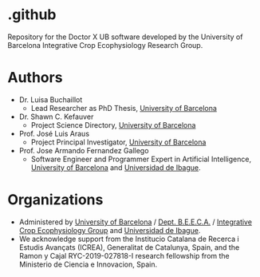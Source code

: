 # .github
Repository for the Doctor X UB software developed by the University of Barcelona Integrative Crop Ecophysiology Research Group.

# Authors
- Dr. Luisa Buchaillot
   - Lead Researcher as PhD Thesis, [University of Barcelona](http://www.ub.edu/)
- Dr. Shawn C. Kefauver
   - Project Science Directory, [University of Barcelona](http://www.ub.edu/)
- Prof. José Luis Araus
   - Project Principal Investigator, [University of Barcelona](http://www.ub.edu/)
- Prof. Jose Armando Fernandez Gallego
   - Software Engineer and Programmer Expert in Artificial Intelligence, [University of Barcelona](http://www.ub.edu/) and [Universidad de Ibague](https://www.unibague.edu.co/). 

# Organizations

- Administered by [University of Barcelona](http://www.ub.edu/) / [Dept. B.E.E.C.A.](https://www.ub.edu/portal/web/dp-beeca/fisiologia-vegeta) / [Integrative Crop Ecophysiology Group](https://integrativecropecophysiology.com/) and [Universidad de Ibague](https://www.unibague.edu.co/). 
- We acknowledge support from the Institucio Catalana de Recerca i Estudis Avançats (ICREA), Generalitat de Catalunya, Spain, and the Ramon y Cajal RYC-2019-027818-I research fellowship from the Ministerio de Ciencia e Innovacion, Spain.
